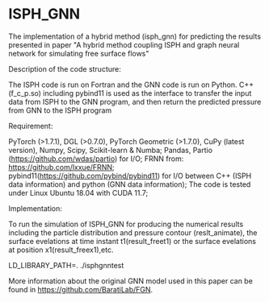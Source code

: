 # ISPH_GNN
The implementation of a hybrid method (isph_gnn) for predicting the results presented in paper
"A hybrid method coupling ISPH and graph neural network for simulating free surface flows"

Description of the code structure:

  The ISPH code is run on Fortran and the GNN code is run on Python. C++ (f_c_p.so) including pybind11 is used as the interface to transfer the input data from ISPH 
  to the GNN program, and then return the predicted pressure from GNN to the ISPH program


Requirement:

  PyTorch (>1.7.1), DGL (>0.7.0), PyTorch Geometric (>1.7.0), CuPy (latest version), Numpy, Scipy, Scikit-learn & Numba;
  Pandas, Partio (https://github.com/wdas/partio) for I/O;
  FRNN from: https://github.com/lxxue/FRNN;
  pybind11(https://github.com/pybind/pybind11) for I/O between C++ (ISPH data information) and python (GNN data information);
  The code is tested under Linux Ubuntu 18.04 with CUDA 11.7;
  
Implementation:

  To run the simulation of ISPH_GNN for producing the numerical results including the particle distribution and pressure contour (reslt_animate), 
  the surface evelations at time instant t1(result_freet1) or the surface evelations at position x1(result_freex1),etc. 

  LD_LIBRARY_PATH=. ./isphgnntest


More information about the original GNN model used in this paper can be found in https://github.com/BaratiLab/FGN.
